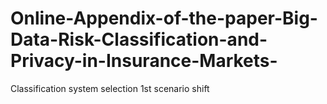 # Online-Appendix-of-the-paper-Big-Data-Risk-Classification-and-Privacy-in-Insurance-Markets-
Classification system selection 1st scenario shift
